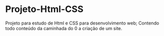 # Projeto-Html-CSS
Projeto para estudo de Html e CSS para desenvolvimento web;
Contendo todo conteúdo da caminhada do 0 a criação de um site.
